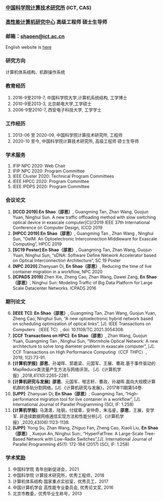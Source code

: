 
### [中国科学院计算技术研究所](http://www.ict.cas.cn/)  (ICT, CAS)
### [高性能计算机研究中心](http://www.ncic.ac.cn/index.php)  高级工程师 硕士生导师

### 邮箱：shaoen@ict.ac.cn 
English website is [here](https://enshao.github.io/eng/)  
### 研究方向
计算机体系结构、机群操作系统
### 教育经历
1.  2016-9至2019-7, 中国科学院大学,计算机系统结构, 工学博士
2.  2010-9至2013-3, 北京邮电大学,工学硕士
3.  2006-9至2010-7, 西安电子科技大学, 工学学士

### 工作经历

1.  2013-06 至 2020-09, 中国科学院计算技术研究所, 工程师
2.  2020-10 至今,       中国科学院计算技术研究所, 高级工程师 硕士生导师

### 学术服务
1.  IFIP NPC 2020: Web Chair
2.  IFIP NPC 2020: Program Committee
3.  IEEE Cluster 2020: Technical Program Committees
4.  IEEE HPCC 2020: Program Committee 
5.  IEEE IPDPS 2020: Program Committee 


### 会议论文
1.  **[ICCD 2019]**:**En Shao（邵恩）**, Guangming Tan, Zhan Wang, Guojun Yuan, Ninghui Sun. A new traffic offloading method with slow switching optical device in exascale computer[C]//2019 IEEE 37th International Conference on Computer Design, ICCD 2019
2.  **[HPCC 2019]**:**En Shao（邵恩）**, Guangming Tan , Zhan Wang , Ninghui Sun, “OeIM: An Optoelectronic Interconnection Middleware for Exascale Computing”, HPCC 2019 
3.  **[SC19 Poster]**:**En Shao（邵恩）**, Guangming Tan, Zhan Wang, Guojun Yuan, Ninghui Sun, “sDNA: Software Define Network Accelerator based on Optical Interconnection Architecture”, SC 19 Poster 
4.  **[NPC 2020]**:Zhanyuan Di, **En Shao（邵恩）**, Reducing the time of live container migration in a workflow, NPC 2020 
5.  **[ICPADS 2019]**:Zhen Xie, Zheng Cao, Zhan Wang, Dawei Zang, **En Shao（邵恩）**, Ninghui Sun: Modeling Traffic of Big Data Platform for Large Scale Datacenter Networks. ICPADS 2016 

### 期刊论文
6.  **[IEEE TC]**: **En Shao（邵恩）**, Guangming Tan, Zhan Wang, Guojun Yuan, Zheng Cao, Ninghui Sun, “A new optoelectronic hybrid network based on scheduling optimization of optical links”, [J]. IEEE Transactions on Computers （IEEE TC）, doi: 10.1109/TC.2021.3054308.
7.	**[CCF Transactions on HPC]**: **En Shao（邵恩）**, Zhan Wang, Guojun Yuan, Guangming Tan , Ninghui Sun, “Wormhole Optical Network: A new architecture to solve long diameter problem in exascale computer”, [J]. CCF Transactions on High Performance Computing（CCF THPC）, 2019, 1(2):73-91. 
8.	**[计算机学报]**: **邵恩**、孙凝晖、郭嘉梁、元国军、王展、曹政.基于事件驱动的MapReduce类流量产生方法与网络评测， [J].《计算机学报》,2018,41(10):2265-2281.
9.	**[计算机研究与发展]**: **邵恩**、元国军、郇志轩、曹政、孙凝晖.面向大规模计算机群的多轨分割网络，[J].《计算机研究与发展》，2017年11期第54卷.
10. **[IJPP]**: Zhanyuan Di; **En Shao（邵恩）**; Guangming Tan, “High-performance migration tool for live container in a workflow”, [J]. International Journal of Parallel Programming (SCI, IF: 1.258)
11.	**[计算机学报]**: 马潇潇，陆钢，付斌章，安仲奇，朱泓睿，**邵恩**，王展，安学军. 非连续数据网络通信实现方法和性能分析[J].《计算机学报》,2020,43(06):1123-1138.
12.	**[IJPP]**: Yong Su, Zhan Wang, Zhiguo Fan, Zheng Cao, Xiaoli Liu, **En Shao（邵恩）**, Xuejun An, Ninghui Sun:, “HyperFatTree: A Large-Scale Tree-Based Network with Low-Radix Switches”,[J]. International Journal of Parallel Programming 45(1): 172-184 (2017) (SCI, IF: 1.258)


### 学术奖励
1. 中国科学院 青年创新促进会，2021
2. 中国科学院 计算技术研究所，优秀工程师，2018
3. 计算机体系结构 国家重点实验室，优秀员工，2017
4. 中国计算机学会 高性能专业委员会, 优秀论文奖, 2016
5. 北京市教委，优秀毕业生称号，2013

